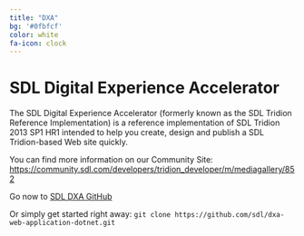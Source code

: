 ```yaml
---
title: "DXA"
bg: '#0fbfcf'
color: white
fa-icon: clock
---
```


# SDL Digital Experience Accelerator
The SDL Digital Experience Accelerator (formerly known as the SDL Tridion Reference Implementation) is a reference implementation of SDL Tridion 2013 SP1 HR1 intended to help you create, design and publish a SDL Tridion-based Web site quickly.
 
You can find more information on our Community Site: 
https://community.sdl.com/developers/tridion_developer/m/mediagallery/852

Go now to [SDL DXA GitHub](https://github.com/sdl/dxa-web-application-dotnet)

Or simply get started right away:
`git clone https://github.com/sdl/dxa-web-application-dotnet.git`
